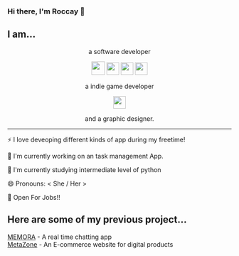 ### Hi there, I'm Roccay 👋

## I am...  
<p align="center">
a software developer  
  <p align="center">
<img width="30px" src="https://upload.wikimedia.org/wikipedia/commons/thumb/a/a7/React-icon.svg/1200px-React-icon.svg.png" /> <img width="28px" src="https://upload.wikimedia.org/wikipedia/commons/thumb/c/c3/Python-logo-notext.svg/1200px-Python-logo-notext.svg.png" />  <img width="28px" src="https://upload.wikimedia.org/wikipedia/commons/thumb/9/99/Unofficial_JavaScript_logo_2.svg/480px-Unofficial_JavaScript_logo_2.svg.png" /> <img width="28px" src="https://www.kindpng.com/picc/m/657-6574280_c-c-sharp-logo-png-transparent-png.png" />  
  <p align="center">
a indie game developer   
  <p align="center">
<img width="28px" src="https://yt3.ggpht.com/dBwhvX2iF121h0UWumMKi5_4cPclBTKIdIm3KM9KroRUcLWrLkppDf67dIDH-i_YrBAupazR=s900-c-k-c0x00ffffff-no-rj" />  
    <p align="center">
and a graphic designer.  
<hr/>
⚡ I love deveoping different kinds of app during my freetime!  
  
    
🔭 I'm currently working on an task management App.  
  
🌱 I'm currently studying intermediate level of python
  
😄 Pronouns: < She / Her >  
  
👯 Open For Jobs!!

## Here are some of my previous project...

[MEMORA](https://memora-roccay.herokuapp.com/lobby) - A real time chatting app  
[MetaZone](https://metazon.herokuapp.com/) - An E-commerce website for digital products
<br />

